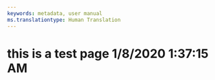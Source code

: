 ```yaml
---
keywords: metadata, user manual
ms.translationtype: Human Translation
---
```

# this is a test page 1/8/2020 1:37:15 AM